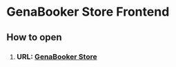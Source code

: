 <h1>GenaBooker Store Frontend</h1>
<h2>How to open</h2>
<ol>
  <li>
<h3>URL: <a href="https://testbuild-27ld.onrender.com/">GenaBooker Store</a></h3>
    </li>
</ol>